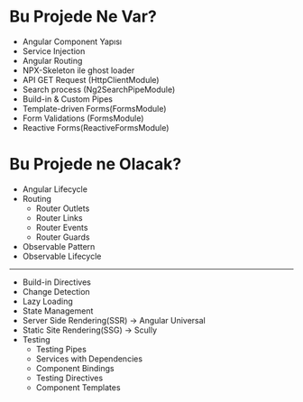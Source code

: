 # Bu Projede Ne Var?

- Angular Component Yapısı
- Service Injection
- Angular Routing
- NPX-Skeleton ile ghost loader
- API GET Request (HttpClientModule)
- Search process (Ng2SearchPipeModule)
- Build-in & Custom Pipes
- Template-driven Forms(FormsModule)
- Form Validations (FormsModule)
- Reactive Forms(ReactiveFormsModule)


# Bu Projede ne Olacak?
- Angular Lifecycle
- Routing
    - Router Outlets
    - Router Links
    - Router Events
    - Router Guards
- Observable Pattern
- Observable Lifecycle
----
- Build-in Directives
- Change Detection
- Lazy Loading
- State Management
- Server Side Rendering(SSR) -> Angular Universal
- Static Site Rendering(SSG) -> Scully
- Testing
    - Testing Pipes
    - Services with Dependencies
    - Component Bindings
    - Testing Directives
    - Component Templates
